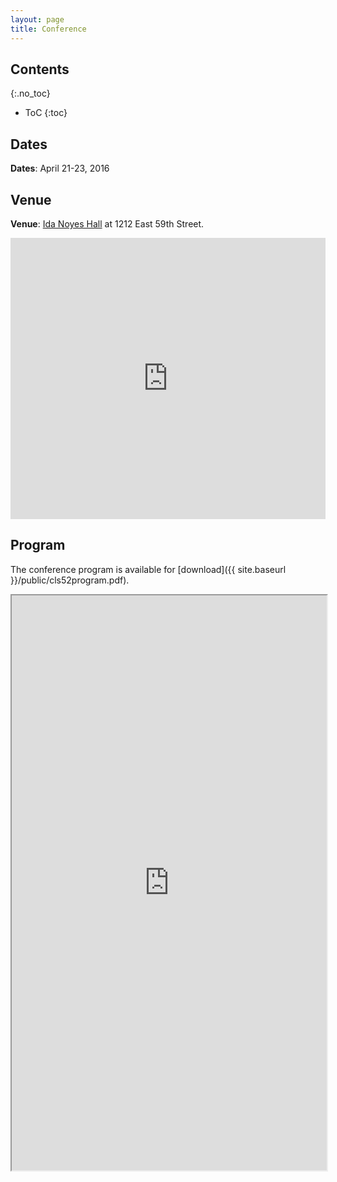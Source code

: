 ```yaml
---
layout: page
title: Conference
---
```


## Contents
{:.no_toc}

* ToC
{:toc}

## Dates

**Dates**: April 21-23, 2016

## Venue

**Venue**: [Ida Noyes Hall](http://maps.uchicago.edu/eastquad/idanoyes.html) at 1212 East 59th Street.

<iframe 
src="https://www.google.com/maps/embed?pb=!1m18!1m12!1m3!1d2974.8609078047984!2d-87.59776848452385!3d41.788211179229364!2m3!1f0!2f0!3f0!3m2!1i1024!2i768!4f13.1!3m3!1m2!1s0x880e2916e43862ed%3A0xb3ed6f8c9e9f6a9a!2sIda+Noyes+Hall%2C+1212+E+59th+St%2C+Chicago%2C+IL+60637!5e0!3m2!1sen!2sus!4v1457771119274" 
width="100%" 
height="450" 
frameborder="0" 
style="border:0" 
allowfullscreen>
</iframe>

## Program

The conference program is available for [download]({{ site.baseurl }}/public/cls52program.pdf).




<iframe 
src="http://docs.google.com/gview?url=orestxherija.github.io/cls/public/cls52program.pdf&embedded=true" 
style="width:100%; height:920px;" 
frameborder="1">
</iframe>